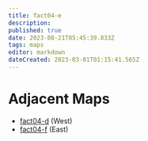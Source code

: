 ```yaml
---
title: fact04-e
description: 
published: true
date: 2023-08-21T05:45:39.833Z
tags: maps
editor: markdown
dateCreated: 2023-03-01T01:15:41.565Z
---
```


# Adjacent Maps
 * [fact04-d](/maps/fact04-d) (West)
 * [fact04-f](/maps/fact04-f) (East)
